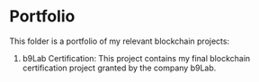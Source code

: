 # Portfolio
This folder is a portfolio of my relevant blockchain projects:
1. b9Lab Certification: This project contains my final blockchain certification project granted by the company b9Lab.
